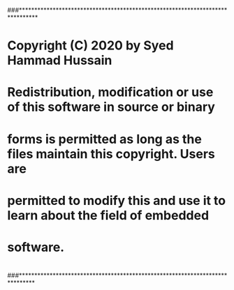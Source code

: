 ###******************************************************************************
# Copyright (C) 2020 by Syed Hammad Hussain
#
# Redistribution, modification or use of this software in source or binary
# forms is permitted as long as the files maintain this copyright. Users are 
# permitted to modify this and use it to learn about the field of embedded
# software.
#
###*****************************************************************************

